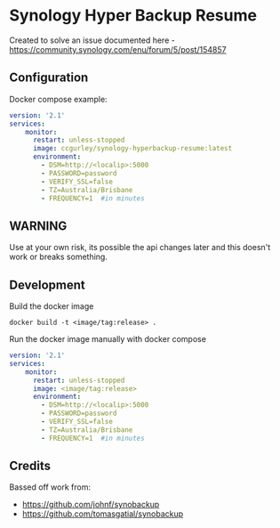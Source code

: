 # Synology Hyper Backup Resume

Created to solve an issue documented here - https://community.synology.com/enu/forum/5/post/154857

## Configuration

Docker compose example:

```yaml
version: '2.1'
services:
    monitor:
      restart: unless-stopped
      image: ccgurley/synology-hyperbackup-resume:latest
      environment:
        - DSM=http://<localip>:5000
        - PASSWORD=password
        - VERIFY_SSL=false
        - TZ=Australia/Brisbane
        - FREQUENCY=1  #in minutes
```

## WARNING

Use at your own risk, its possible the api changes later and this doesn't work or breaks something.

## Development

Build the docker image

    docker build -t <image/tag:release> .

Run the docker image manually with docker compose

```yaml
version: '2.1'
services:
    monitor:
      restart: unless-stopped
      image: <image/tag:release>
      environment:
        - DSM=http://<localip>:5000
        - PASSWORD=password
        - VERIFY_SSL=false
        - TZ=Australia/Brisbane
        - FREQUENCY=1  #in minutes
```

## Credits 

Bassed off work from: 
  - https://github.com/johnf/synobackup
  - https://github.com/tomasgatial/synobackup

